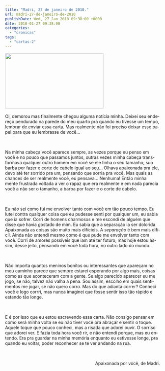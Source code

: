 ```yaml
---
title: "Madri, 27 de janeiro de 2010."
url: madri-27-de-janeiro-de-2010
publishDate: Wed, 27 Jan 2010 09:38:00 +0000
date: 2010-01-27 09:38:00
categories: 
  - "cronicas"
tags: 
  - "cartas-2"
---
```

<div><a href="http://4.bp.blogspot.com/_BzqI_RDZ6O4/S2AJbhS7tsI/AAAAAAAABxU/tUzSZOx8Om4/s1600-h/DSC09082.JPG" imageanchor="1"><img border="0" height="179" src="http://4.bp.blogspot.com/_BzqI_RDZ6O4/S2AJbhS7tsI/AAAAAAAABxU/tUzSZOx8Om4/s320/DSC09082.JPG" width="320"></a><br></div><div><br></div><div><span lang="PT-BR">Oi, demorou mas finalmente chegou alguma notícia minha. Deixei seu endereço pendurado na parede do meu quarto pra quando eu tivesse um tempo, lembrar de enviar essa carta. Mas realmente não foi preciso deixar esse papel para que eu lembrasse de você...<p></p></span><br></div><div><br></div><div><span lang="PT-BR">Na minha cabeça você aparece sempre, as vezes porque eu penso em você e no pouco que passamos juntos, outras vezes minha cabeça transformava qualquer outro homem em você se ele tinha o seu tamanho, sua barba por fazer e corte de cabelo igual ao seu... Olhava apaixonada pra ele, devo até ter sorrido pra um, pensando que sorria pra você. Mas quais as chances de ser realmente você, eu pensava... Nenhuma! Então minha mente frustrada voltada a ver o rapaz que era realmente e em nada parecia você a não ser o tamanho, a barba por fazer e o corte de cabelo. <p></p></span><br></div><div><br></div><div><span lang="PT-BR">Eu não sei como fui me envolver tanto com você em tão pouco tempo. Eu lutei contra qualquer coisa que eu pudesse senti por qualquer um, eu sabia que ia sofrer. Corri de homens charmosos e me escondi de alguém que disse que havia gostado de mim. Eu sabia que a separação ia ser dolorida. Apaixonada as coisas são muito mais difícieis. A <i>separação</i> é bem mais difícil. Ainda não entendi mesmo como é que pude me envolver tanto com você. Corri de amores possíveis que iam até ter futuro, mas hoje estou assim, desse jeito, pensando em você toda hora, no outro lado do mundo.<p></p></span><br></div><div><br></div><div><span lang="PT-BR">Não importa quantos meninos bonitos ou interessantes que apareçam no meu caminho parece que sempre estarei esperando por algo mais, coisas como as que aconteceram com a gente. Se algo parecido aparecer eu me jogo, se não, talvez não valha a pena. Sou assim, escolho em quais sentimentos me jogar, se não quero corro. Mas do que adianta correr? Conheci você e logo corrri, mas nunca imaginei que fosse sentir isso tão rápido e estando tão longe. <p></p></span><br></div><div><br></div><div><span lang="PT-BR">E é por isso que eu estou escrevendo essa carta. Não consigo pensar em como será minha volta se eu não tiver você pra abraçar e sentir o toque. Aquele toque que pouco conheci, mas a risada que adorei ouvir. O sorriso que adorei ver. E fazia toda hora você rir, e não entendi porque, mas eu entendo. Era pra guardar na minha memória enquanto eu estivesse longe, pra quando eu voltar, poder reconhecer se te ver andando na rua.  <p></p></span><br></div><div><br></div><div align="right"><span lang="PT-BR">Apaixonada por você, de Madri.<p></p></span><br></div>
